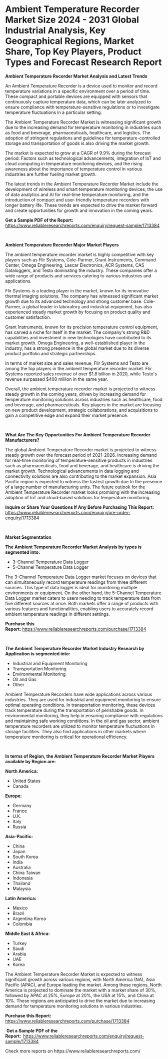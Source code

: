 <p><h1>Ambient Temperature Recorder Market Size 2024 - 2031 Global Industrial Analysis, Key Geographical Regions, Market Share, Top Key Players, Product Types and Forecast Research Report</h1></p><p><strong>Ambient Temperature Recorder Market Analysis and Latest Trends</strong></p>
<p><p>An Ambient Temperature Recorder is a device used to monitor and record temperature variations in a specific environment over a period of time. These compact and portable devices are equipped with sensors that continuously capture temperature data, which can be later analyzed to ensure compliance with temperature-sensitive regulations or to investigate temperature fluctuations in a particular setting.</p><p>The Ambient Temperature Recorder Market is witnessing significant growth due to the increasing demand for temperature monitoring in industries such as food and beverage, pharmaceuticals, healthcare, and logistics. The adoption of stringent regulations and guidelines for temperature-controlled storage and transportation of goods is also driving the market growth.</p><p>The market is expected to grow at a CAGR of 9.9% during the forecast period. Factors such as technological advancements, integration of IoT and cloud computing in temperature monitoring devices, and the rising awareness about the importance of temperature control in various industries are further fueling market growth.</p><p>The latest trends in the Ambient Temperature Recorder Market include the development of wireless and smart temperature monitoring devices, the use of data analytics and AI for real-time temperature monitoring, and the introduction of compact and user-friendly temperature recorders with longer battery life. These trends are expected to drive the market forward and create opportunities for growth and innovation in the coming years.</p></p>
<p><strong>Get a Sample PDF of the Report:&nbsp;</strong> <a href="https://www.reliableresearchreports.com/enquiry/request-sample/1713384">https://www.reliableresearchreports.com/enquiry/request-sample/1713384</a></p>
<p>&nbsp;</p>
<p><strong>Ambient Temperature Recorder Major Market Players</strong></p>
<p><p>The ambient temperature recorder market is highly competitive with key players such as Flir Systems, Cole-Parmer, Grant Instruments, Command Center, Omega Engineering, Lascar Electronics, ACR Systems, CAS Dataloggers, and Testo dominating the industry. These companies offer a wide range of products and services catering to various industries and applications.</p><p>Flir Systems is a leading player in the market, known for its innovative thermal imaging solutions. The company has witnessed significant market growth due to its advanced technology and strong customer base. Cole-Parmer, a global leader in laboratory and industrial equipment, has also experienced steady market growth by focusing on product quality and customer satisfaction.</p><p>Grant Instruments, known for its precision temperature control equipment, has carved a niche for itself in the market. The company's strong R&D capabilities and investment in new technologies have contributed to its market growth. Omega Engineering, a well-established player in the industry, has a strong presence in the global market due to its diverse product portfolio and strategic partnerships.</p><p>In terms of market size and sales revenue, Flir Systems and Testo are among the top players in the ambient temperature recorder market. Flir Systems reported sales revenue of over $1.8 billion in 2020, while Testo's revenue surpassed $400 million in the same year.</p><p>Overall, the ambient temperature recorder market is projected to witness steady growth in the coming years, driven by increasing demand for temperature monitoring solutions across industries such as healthcare, food and beverage, and pharmaceuticals. Key players in the market are focusing on new product development, strategic collaborations, and acquisitions to gain a competitive edge and expand their market presence.</p></p>
<p>&nbsp;</p>
<p><strong>What Are The Key Opportunities For Ambient Temperature Recorder Manufacturers?</strong></p>
<p><p>The global Ambient Temperature Recorder market is projected to witness steady growth over the forecast period of 2021-2026. Increasing demand for real-time monitoring of temperature-sensitive products in industries such as pharmaceuticals, food and beverage, and healthcare is driving the market growth. Technological advancements in data logging and connectivity solutions are also contributing to the market expansion. Asia Pacific region is expected to witness the fastest growth due to the presence of a large number of manufacturing units. The future outlook for the Ambient Temperature Recorder market looks promising with the increasing adoption of IoT and cloud-based solutions for temperature monitoring.</p></p>
<p><strong>Inquire or Share Your Questions If Any Before Purchasing This Report:</strong> <a href="https://www.reliableresearchreports.com/enquiry/pre-order-enquiry/1713384">https://www.reliableresearchreports.com/enquiry/pre-order-enquiry/1713384</a></p>
<p>&nbsp;</p>
<p><strong>Market Segmentation</strong></p>
<p><strong>The Ambient Temperature Recorder Market Analysis by types is segmented into:</strong></p>
<p><ul><li>3-Channel Temperature Data Logger</li><li>5-Channel Temperature Data Logger</li></ul></p>
<p><p>The 3-Channel Temperature Data Logger market focuses on devices that can simultaneously record temperature readings from three different sources. This type of data logger is ideal for monitoring multiple environments or equipment. On the other hand, the 5-Channel Temperature Data Logger market caters to users needing to track temperature data from five different sources at once. Both markets offer a range of products with various features and functionalities, enabling users to accurately record ambient temperature readings in different settings.</p></p>
<p><strong>Purchase this Report:&nbsp;</strong><a href="https://www.reliableresearchreports.com/purchase/1713384">https://www.reliableresearchreports.com/purchase/1713384</a></p>
<p>&nbsp;</p>
<p><strong>The Ambient Temperature Recorder Market Industry Research by Application is segmented into:</strong></p>
<p><ul><li>Industrial and Equipment Monitoring</li><li>Transportation Monitoring</li><li>Environmental Monitoring</li><li>Oil and Gas</li><li>Other</li></ul></p>
<p><p>Ambient Temperature Recorders have wide applications across various industries. They are used for industrial and equipment monitoring to ensure optimal operating conditions. In transportation monitoring, these devices track temperature during the transportation of perishable goods. In environmental monitoring, they help in ensuring compliance with regulations and maintaining safe working conditions. In the oil and gas sector, ambient temperature recorders are utilized to monitor temperature fluctuations in storage facilities. They also find applications in other markets where temperature monitoring is critical for operational efficiency.</p></p>
<p>&nbsp;</p>
<p><strong>In terms of Region, the Ambient Temperature Recorder Market Players available by Region are:</strong></p>
<p>
    <p> <strong> North America: </strong>
        <ul>
            <li>United States</li>
            <li>Canada</li>
        </ul>
        </p> 
    <p> <strong> Europe: </strong>
        <ul>
            <li>Germany</li>
            <li>France</li>
            <li>U.K.</li>
            <li>Italy</li>
            <li>Russia</li>
        </ul>
        </p> 
    <p> <strong> Asia-Pacific: </strong>
        <ul>
            <li>China</li>
            <li>Japan</li>
            <li>South Korea</li>
            <li>India</li>
            <li>Australia</li>
            <li>China Taiwan</li>
            <li>Indonesia</li>
            <li>Thailand</li>
            <li>Malaysia</li>
        </ul>
        </p> 
    <p> <strong> Latin America: </strong>
        <ul>
            <li>Mexico</li>
            <li>Brazil</li>
            <li>Argentina Korea</li>
            <li>Colombia</li>
        </ul>
        </p> 
    <p> <strong> Middle East & Africa: </strong>
        <ul>
            <li>Turkey</li>
            <li>Saudi</li>
            <li>Arabia</li>
            <li>UAE</li>
            <li>Korea</li>
        </ul>
    </p>
    </p>
<p><p>The Ambient Temperature Recorder Market is expected to witness significant growth across various regions, with North America (NA), Asia Pacific (APAC), and Europe leading the market. Among these regions, North America is projected to dominate the market with a market share of 30%, followed by APAC at 25%, Europe at 20%, the USA at 15%, and China at 10%. These regions are anticipated to drive the market due to increasing demand for temperature monitoring solutions in various industries.</p></p>
<p><strong>Purchase this Report: </strong><a href="https://www.reliableresearchreports.com/purchase/1713384">https://www.reliableresearchreports.com/purchase/1713384</a></p>
<p>&nbsp;<strong>Get a Sample PDF of the Report:&nbsp;&nbsp;</strong><a href="https://www.reliableresearchreports.com/enquiry/request-sample/1713384">https://www.reliableresearchreports.com/enquiry/request-sample/1713384</a></p>
<p><strong></strong></p>
<p>Check more reports on https://www.reliableresearchreports.com/</p>
